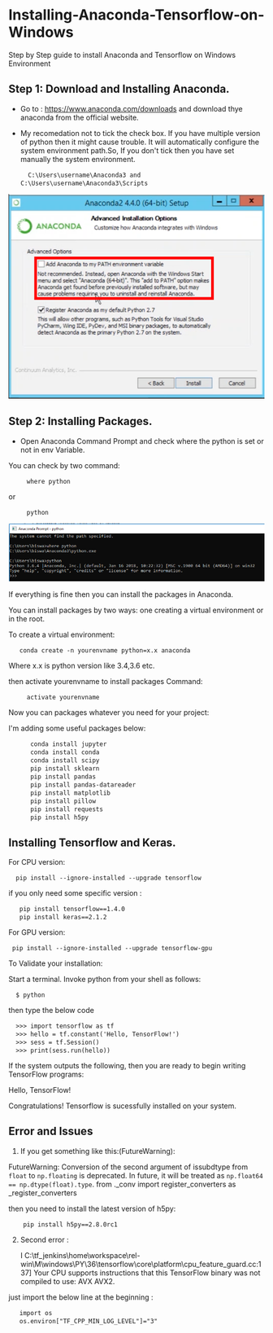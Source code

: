 # Installing-Anaconda-Tensorflow-on-Windows
Step by Step guide to install Anaconda and Tensorflow on Windows Environment


## Step 1: Download and Installing Anaconda.

  * Go to : https://www.anaconda.com/downloads and download thye anaconda from the official website.

  * My recomedation not to tick the check box. If you have multiple version of python then it might cause trouble.
    It will automatically configure the system environment path.So, If you don't tick then you have set manually the system environment.

    ```
      C:\Users\username\Anaconda3 and C:\Users\username\Anaconda3\Scripts
    ``` 
  
  ![Screenshot](Capture1.PNG)


## Step 2: Installing Packages.

* Open Anaconda Command Prompt and check where the python is set or not in env Variable.

You can check by two command:

   ```
        where python
   ```
or
   ```
        python
   ```
![Screenshot](Capture.PNG)

If everything is fine then you can install the packages in Anaconda.

You can install packages by two ways: one creating a virtual environment or in the root.

To create a virtual environment: 
  ```
     conda create -n yourenvname python=x.x anaconda
  ```
Where x.x is python version like 3.4,3.6 etc.

then activate yourenvname to install packages
Command: 

 ```
      activate yourenvname
  ```
Now you can packages whatever you need for your project:

I'm adding some useful packages below:

  ```   
        conda install jupyter
        conda install conda 
        conda install scipy
        pip install sklearn
        pip install pandas
        pip install pandas-datareader
        pip install matplotlib
        pip install pillow
        pip install requests
        pip install h5py
   ```
## Installing Tensorflow and Keras.

For CPU version:

   ```
     pip install --ignore-installed --upgrade tensorflow
   ```
   if you only need some specific version :
   
       pip install tensorflow==1.4.0
       pip install keras==2.1.2

For GPU version:

     pip install --ignore-installed --upgrade tensorflow-gpu 

To Validate your installation:

Start a terminal.
Invoke python from your shell as follows:

      $ python

then type the below code

      >>> import tensorflow as tf
      >>> hello = tf.constant('Hello, TensorFlow!')
      >>> sess = tf.Session()
      >>> print(sess.run(hello))

If the system outputs the following, then you are ready to begin writing TensorFlow programs:

   Hello, TensorFlow!
   
Congratulations! Tensorflow is sucessfully installed on your system.

## Error and Issues

1. If you get something like this:(FutureWarning):

  FutureWarning: Conversion of the second argument of issubdtype from `float` to `np.floating` is deprecated. In future, it will be       treated as `np.float64 == np.dtype(float).type`. from ._conv import register_converters as _register_converters 

then you need to install the latest version of h5py:

 ```
     pip install h5py==2.8.0rc1
 ```

2. Second error : 

    I C:\tf_jenkins\home\workspace\rel-win\M\windows\PY\36\tensorflow\core\platform\cpu_feature_guard.cc:137] Your CPU supports             instructions that this TensorFlow binary was not compiled to use: AVX AVX2.

 just import the below line at the beginning :
 
 ```
    import os
    os.environ["TF_CPP_MIN_LOG_LEVEL"]="3"
```





